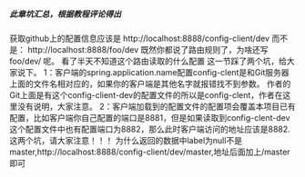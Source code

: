 ##### 此章坑汇总，根据教程评论得出
获取github上的配置信息应该是 http://localhost:8888/config-client/dev 而不是： http://localhost:8888/foo/dev 
既然你都说了路由规则了，为啥还写 foo/dev/ 呢。
看了半天不知道这个路由读取的什么配置 这一节踩了两个坑，给大家说下。
1：客户端的spring.application.name配置config-clent是和Git服务器上面的文件名相对应的，如果你的客户端是其他名字就报错找不到参数。
作者的Git上面是有这个config-client-dev的配置文件的所以是config-clent，作者在这里没有说明，大家注意。
2：客户端加载到的配置文件的配置项会覆盖本项目已有配置，比如客户端你自己配置的端口是8881，但是如果读取到config-clent-dev这个配置文件中也有配置端口为8882，那么此时客户端访问的地址应该是8882.这两个坑，请大家注意！！！
 为什么返回的数据中label为null不是master,http://localhost:8888/config-client/dev/master,地址后面加上/master即可